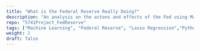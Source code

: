 ```yaml
---
title: "What is the Federal Reserve Really Doing?"
description: "An analysis on the actons and effects of the Fed using Machine Learning"
repo: "5741Project_FedReserve"
tags: ["Machine Learning", "Federal Reserve", "Lasso Regression","Python"]
weight: 2
draft: false
---
```

